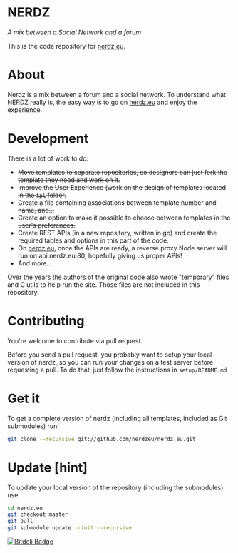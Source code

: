 NERDZ
=====
*A mix between a Social Network and a forum*


This is the code repository for [nerdz.eu](http://www.nerdz.eu).

About
=====
Nerdz is a mix between a forum and a social network. To understand what NERDZ really is, the easy way is to go on [nerdz.eu](http://www.nerdz.eu) and enjoy the experience.

Development
===========

There is a lot of work to do:

*  <del> Move templates to separate repositories, so designers can just fork the template they need and work on it. </del>
*  <del> Improve the User Experience (work on the design of templates located in the `tpl` folder. </del>
*  <del> Create a file containing associations between template number and name, and... </del>
*  <del> Create an option to make it possible to choose between templates in the user's preferences. </del>
*  Create REST APIs (in a new repository, written in go) and create the required tables and options in this part of the code.
*  On [nerdz.eu](http://www.nerdz.eu), once the APIs are ready, a reverse proxy Node server will run on api.nerdz.eu:80, hopefully giving us proper APIs!
*  And more...


Over the years the authors of the original code also wrote "temporary" files and C utils to help run the site. Those files are not included in this repository.

Contributing
============
You're welcome to contribute via pull request.

Before you send a pull request, you probably want to setup your local version of nerdz, so you can run your changes on a test server before requesting a pull. To do that, just follow the instructions in `setup/README.md`

Get it
======
To get a complete version of nerdz (including all templates, included as Git submodules) run:
```bash
git clone --recursive git://github.com/nerdzeu/nerdz.eu.git
```

Update [hint]
======
To update your local version of the repository (including the submodules) use
```bash
cd nerdz.eu
git checkout master
git pull
git submodule update --init --recursive
```


[![Bitdeli Badge](https://d2weczhvl823v0.cloudfront.net/nerdzeu/nerdz.eu/trend.png)](https://bitdeli.com/free "Bitdeli Badge")